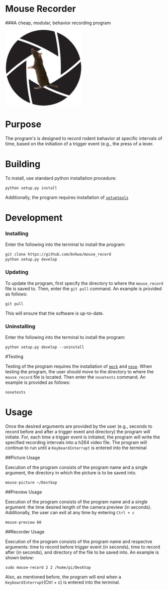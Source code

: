 # Mouse Recorder

###A cheap, modular, behavior recording program

![Mouserecord_logo.jpg](Mouserecord_logo.jpg)


# Purpose

The program's is designed to record rodent behavior at specific intervals of time, based on the initiation of a trigger event (e.g., the press of a lever.


# Building

To install, use standard python installation procedure:

    python setup.py install

Additionally, the program requires installation of [`setuptools`](https://pypi.python.org/pypi/setuptools)


# Development

### Installing

Enter the following into the terminal to install the program:

    git clone https://github.com/bnhwa/mouse_record
    python setup.py develop

### Updating

To update the program, first specify the directory to where the `mouse_record` file is saved to. Then, enter the `git pull` command. An example is provided as follows:

    git pull

This will ensure that the software is up-to-date.

### Uninstalling

Enter the following into the terminal to install the program:

    python setup.py develop --uninstall


#Testing

Testing of the program requires the installation of [`mock`](https://pypi.python.org/pypi/mock) and [`nose`](http://nose.readthedocs.org/en/latest/). When testing the program, the user should move to the directory to where the `mouse_record` file is located. Then enter the `nosetests` command. An example is provided as follows:

    nosetests


# Usage

Once the desired arguments are provided by the user (e.g., seconds to record before and after a trigger event and directory) the program will initiate. For, each time a trigger event is initiated, the program will write the specified recording intervals into a h264 video file. The program will continue to run until a `KeyboardInterrupt` is entered into the terminal

##Picture Usage

Execution of the program consists of the program name and a single argument, the directory in which the picture is to be saved into.

    mouse-picture ~/Destkop

##Preview Usage

Execution of the program consists of the program name and a single argument: the time desired length of the camera preview (in seconds). Additionally, the user can exit at any time by entering `Ctrl + c`

    mouse-preview 60

##Recorder Usage

Execution of the program consists of the program name and respectve arguments: time to record before trigger event (in seconds), time to record after (in seconds), and directory of the file to be saved into. An example is shown below:

    sudo mouse-record 2 2 /home/pi/Desktop

Also, as mentioned before, the program will end when a `KeyboardInterrupt`(Ctrl + c) is entered into the terminal.

